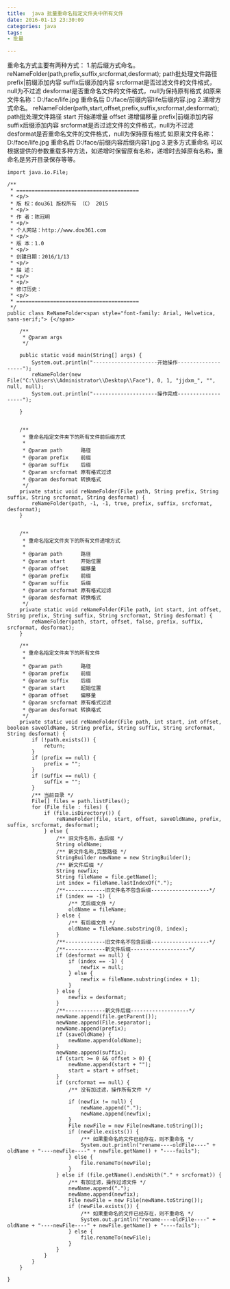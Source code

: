 ```yaml
---
title:  java 批量重命名指定文件夹中所有文件
date: 2016-01-13 23:30:09
categories: java
tags: 
- 批量

---
```


重命名方式主要有两种方式：
1.前后缀方式命名。
reNameFolder(path,prefix,suffix,srcformat,desformat);
path批处理文件路径
prefix|前缀添加内容
suffix后缀添加内容
srcformat是否过滤文件的文件格式，null为不过滤
desformat是否重命名文件的文件格式，null为保持原有格式
如原来文件名称：D:/face/life.jpg   重命名后 D:/face/前缀内容life后缀内容.jpg
2.递增方式命名。
reNameFolder(path,start,offset,prefix,suffix,srcformat,desformat);
path批处理文件路径
start 开始递增量
offset 递增偏移量
prefix|前缀添加内容
suffix后缀添加内容
srcformat是否过滤文件的文件格式，null为不过滤
desformat是否重命名文件的文件格式，null为保持原有格式
如原来文件名称：D:/face/life.jpg   重命名后 D:/face/前缀内容后缀内容1.jpg
3.更多方式重命名
可以根据提供的参数重载多种方法，如递增时保留原有名称，递增时去掉原有名称，重命名是另开目录保存等等。




	import java.io.File;
	
	/**
	 * ========================================
	 * <p/>
	 * 版 权：dou361 版权所有 （C） 2015
	 * <p/>
	 * 作 者：陈冠明
	 * <p/>
	 * 个人网站：http://www.dou361.com
	 * <p/>
	 * 版 本：1.0
	 * <p/>
	 * 创建日期：2016/1/13
	 * <p/>
	 * 描 述：
	 * <p/>
	 * <p/>
	 * 修订历史：
	 * <p/>
	 * ========================================
	 */
	public class ReNameFolder<span style="font-family: Arial, Helvetica, sans-serif;"> {</span>
	
	    /**
	     * @param args
	     */
	
	    public static void main(String[] args) {
	        System.out.println("---------------------开始操作-------------------");
	        reNameFolder(new File("C:\\Users\\Administrator\\Desktop\\Face"), 0, 1, "jjdxm_", "", null, null);
	        System.out.println("---------------------操作完成-------------------");
	
	    }
	
	
	    /**
	     * 重命名指定文件夹下的所有文件前后缀方式
	     *
	     * @param path      路径
	     * @param prefix    前缀
	     * @param suffix    后缀
	     * @param srcformat 原有格式过滤
	     * @param desformat 转换格式
	     */
	    private static void reNameFolder(File path, String prefix, String suffix, String srcformat, String desformat) {
	        reNameFolder(path, -1, -1, true, prefix, suffix, srcformat, desformat);
	    }
	
	
	    /**
	     * 重命名指定文件夹下的所有文件递增方式
	     *
	     * @param path      路径
	     * @param start     开始位置
	     * @param offset    偏移量
	     * @param prefix    前缀
	     * @param suffix    后缀
	     * @param srcformat 原有格式过滤
	     * @param desformat 转换格式
	     */
	    private static void reNameFolder(File path, int start, int offset, String prefix, String suffix, String srcformat, String desformat) {
	        reNameFolder(path, start, offset, false, prefix, suffix, srcformat, desformat);
	    }
	
	    /**
	     * 重命名指定文件夹下的所有文件
	     *
	     * @param path      路径
	     * @param prefix    前缀
	     * @param suffix    后缀
	     * @param start     起始位置
	     * @param offset    偏移量
	     * @param srcformat 原有格式过滤
	     * @param desformat 转换格式
	     */
	    private static void reNameFolder(File path, int start, int offset, boolean saveOldName, String prefix, String suffix, String srcformat, String desformat) {
	        if (!path.exists()) {
	            return;
	        }
	        if (prefix == null) {
	            prefix = "";
	        }
	        if (suffix == null) {
	            suffix = "";
	        }
	        /** 当前目录 */
	        File[] files = path.listFiles();
	        for (File file : files) {
	            if (file.isDirectory()) {
	                reNameFolder(file, start, offset, saveOldName, prefix, suffix, srcformat, desformat);
	            } else {
	                /** 旧文件名称，去后缀 */
	                String oldName;
	                /** 新文件名称,完整路径 */
	                StringBuilder newName = new StringBuilder();
	                /** 新文件后缀 */
	                String newfix;
	                String fileName = file.getName();
	                int index = fileName.lastIndexOf(".");
	                /**-------------旧文件名不包含后缀-------------------*/
	                if (index == -1) {
	                    /** 无后缀文件 */
	                    oldName = fileName;
	                } else {
	                    /** 有后缀文件 */
	                    oldName = fileName.substring(0, index);
	                }
	                /**-------------旧文件名不包含后缀-------------------*/
	                /**-------------新文件后缀-------------------*/
	                if (desformat == null) {
	                    if (index == -1) {
	                        newfix = null;
	                    } else {
	                        newfix = fileName.substring(index + 1);
	                    }
	                } else {
	                    newfix = desformat;
	                }
	                /**-------------新文件后缀-------------------*/
	                newName.append(file.getParent());
	                newName.append(File.separator);
	                newName.append(prefix);
	                if (saveOldName) {
	                    newName.append(oldName);
	                }
	                newName.append(suffix);
	                if (start >= 0 && offset > 0) {
	                    newName.append(start + "");
	                    start = start + offset;
	                }
	                if (srcformat == null) {
	                    /** 没有加过滤，操作所有文件 */
	
	                    if (newfix != null) {
	                        newName.append(".");
	                        newName.append(newfix);
	                    }
	                    File newFile = new File(newName.toString());
	                    if (newFile.exists()) {
	                        /** 如果重命名的文件已经存在，则不重命名 */
	                        System.out.println("rename----oldFile----" + oldName + "----newFile----" + newFile.getName() + "----fails");
	                    } else {
	                        file.renameTo(newFile);
	                    }
	                } else if (file.getName().endsWith("." + srcformat)) {
	                    /** 有加过滤，操作过滤文件 */
	                    newName.append(".");
	                    newName.append(newfix);
	                    File newFile = new File(newName.toString());
	                    if (newFile.exists()) {
	                        /** 如果重命名的文件已经存在，则不重命名 */
	                        System.out.println("rename----oldFile----" + oldName + "----newFile----" + newFile.getName() + "----fails");
	                    } else {
	                        file.renameTo(newFile);
	                    }
	                }
	            }
	        }
	    }
	
	}



